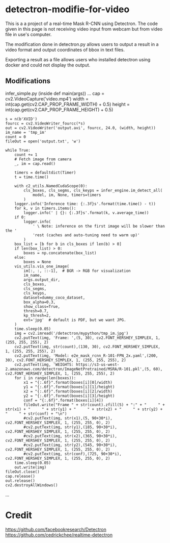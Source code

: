 # detectron-modifie-for-video
This is a a project of a real-time Mask R-CNN using Detectron. The code given in this page is not receiving video input from webcam but from video file in use's computer. 

The modification done in detectron.py allows users to output a result in a video format and output coordinates of bbox in text files.

Exporting a result as a file allows users who installed detectron using docker and could not display the output. 

## Modifications

infer_simple.py (inside def main(args))
...
cap = cv2.VideoCapture('video.mp4')
    width = int(cap.get(cv2.CAP_PROP_FRAME_WIDTH) + 0.5)
    height = int(cap.get(cv2.CAP_PROP_FRAME_HEIGHT) + 0.5)

    s = n(b'XVID')
    fourcc = cv2.VideoWriter_fourcc(*s)
    out = cv2.VideoWriter('output.avi', fourcc, 24.0, (width, height))
    im_name = 'tmp_im'
    count = 0
    fileOut = open('output.txt', 'w')

    while True:
        count += 1
        # Fetch image from camera
        _, im = cap.read()

        timers = defaultdict(Timer)
        t = time.time()

        with c2_utils.NamedCudaScope(0):
            cls_boxes, cls_segms, cls_keyps = infer_engine.im_detect_all(
                model, im, None, timers=timers
            )
        logger.info('Inference time: {:.3f}s'.format(time.time() - t))
        for k, v in timers.items():
            logger.info(' | {}: {:.3f}s'.format(k, v.average_time))
        if 0:
            logger.info(
                ' \ Note: inference on the first image will be slower than the '
                'rest (caches and auto-tuning need to warm up)'
            )
        box_list = [b for b in cls_boxes if len(b) > 0]
        if len(box_list) > 0:
            boxes = np.concatenate(box_list)
        else:
            boxes = None
        vis_utils.vis_one_image(
            im[:, :, ::-1],  # BGR -> RGB for visualization
            im_name,
            args.output_dir,
            cls_boxes,
            cls_segms,
            cls_keyps,
            dataset=dummy_coco_dataset,
            box_alpha=0.3,
            show_class=True,
            thresh=0.7,
            kp_thresh=2,
            ext='jpg'  # default is PDF, but we want JPG.
        )
        time.sleep(0.05)
        img = cv2.imread('/detectron/mypython/tmp_im.jpg')
        cv2.putText(img, 'Frame: ',(5, 30), cv2.FONT_HERSHEY_SIMPLEX, 1, (255, 255, 255), 2)
        cv2.putText(img, str(count),(130, 30), cv2.FONT_HERSHEY_SIMPLEX, 1, (255, 255, 255), 2)
        cv2.putText(img, 'Model: e2e_mask_rcnn_R-101-FPN_2x.yaml',(200, 30), cv2.FONT_HERSHEY_SIMPLEX, 1, (255, 255, 255), 2)
        cv2.putText(img, 'WEIGHTS: https://s3-us-west-2.amazonaws.com/detectron/ImageNetPretrained/MSRA/R-101.pkl',(5, 60), cv2.FONT_HERSHEY_SIMPLEX, 1, (255, 255, 255), 2)
        for i in range(len(boxes)):
            x1 = "{:.6f}".format(boxes[i][0]/width)
            y1 = "{:.6f}".format(boxes[i][1]/height)
            x2 = "{:.6f}".format(boxes[i][2]/width)
            y2 = "{:.6f}".format(boxes[i][3]/height)
            conf = "{:.6f}".format(boxes[i][4])
            fileOut.write("Frame " + str(count).zfill(5) + ":" + "     " + str(x1) + "     " + str(y1) + "     " + str(x2) + "     " + str(y2) + "     " + str(conf) + "\n")
            #cv2.putText(img, str(x1),(5, 90+30*i), cv2.FONT_HERSHEY_SIMPLEX, 1, (255, 255, 0), 2)
            #cv2.putText(img, str(y1),(185, 90+30*i), cv2.FONT_HERSHEY_SIMPLEX, 1, (255, 255, 0), 2)
            #cv2.putText(img, str(x2),(365, 90+30*i), cv2.FONT_HERSHEY_SIMPLEX, 1, (255, 255, 0), 2)
            #cv2.putText(img, str(y2),(545, 90+30*i), cv2.FONT_HERSHEY_SIMPLEX, 1, (255, 255, 0), 2)
            #cv2.putText(img, str(conf),(725, 90+30*i), cv2.FONT_HERSHEY_SIMPLEX, 1, (255, 255, 0), 2)
        time.sleep(0.05)
        out.write(img)
    fileOut.close()
    cap.release()
    out.release()
    cv2.destroyAllWindows()
...

# Credit
https://github.com/facebookresearch/Detectron
https://github.com/cedrickchee/realtime-detectron
